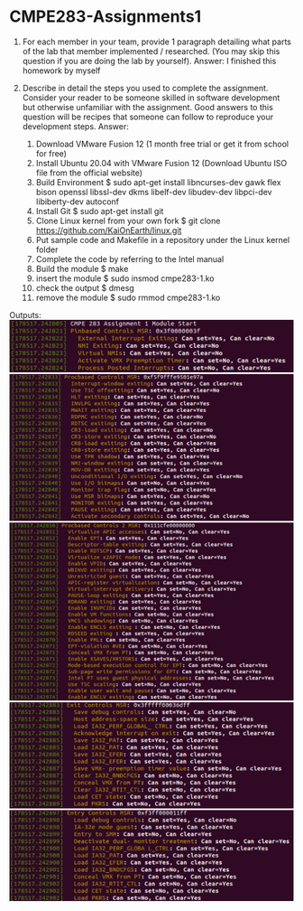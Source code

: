 # CMPE283-Assignments1

1. For each member in your team, provide 1 paragraph detailing what parts of the lab that member implemented / researched. (You may skip this question if you are doing the lab by yourself).
Answer: I finished this homework by myself

2. Describe in detail the steps you used to complete the assignment. Consider your reader to be someone skilled in software development but otherwise unfamiliar with the assignment. Good answers to this question will be recipes that someone can follow to reproduce your development steps.
Answer: 
	1. Download VMware Fusion 12 (1 month free trial or get it from school for free)
	2. Install Ubuntu 20.04 with VMware Fusion 12 (Download Ubuntu ISO file from the official website)
	3. Build Environment
		$ sudo apt-get install libncurses-dev gawk flex bison openssl libssl-dev dkms libelf-dev libudev-dev libpci-dev libiberty-dev autoconf
	4. Install Git
		$ sudo apt-get install git
	5. Clone Linux kernel from your own fork
		$ git clone https://github.com/KaiOnEarth/linux.git
	6. Put sample code and Makefile in a repository under the Linux kernel folder
	7. Complete the code by referring to the Intel manual
	8. Build the module
		$ make
	9. insert the module
		$ sudo insmod cmpe283-1.ko
	10. check the output
		$ dmesg
	11. remove the module
		$ sudo rmmod cmpe283-1.ko
		
Outputs:
![Image](img/1.jpg)
![Image](img/2.jpg)
![Image](img/3.jpg)
![Image](img/4.jpg)
![Image](img/5.jpg)
	
